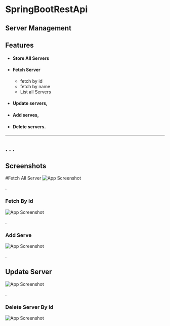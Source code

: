 # SpringBootRestApi

## Server Management


## Features

- #### Store All Servers
- #### Fetch Server
    
    - fetch by id
    - fetch by name
    - List all Servers
    
- #### Update servers,
- #### Add serves,
- ####  Delete servers.

------------------------------------------------

.
.
.
------------------------------------------------
## Screenshots
#Fetch All Server
![App Screenshot](https://res.cloudinary.com/dxsbiobeg/image/upload/v1695472620/Servers%20Management/fetch_all_dg6pje.gif)

.
### Fetch By Id
![App Screenshot](https://res.cloudinary.com/dxsbiobeg/image/upload/v1695472625/Servers%20Management/fetch_by_id_l9c7at.gif)

.
### Add Serve
![App Screenshot](https://res.cloudinary.com/dxsbiobeg/image/upload/v1695473155/Servers%20Management/add_server_zk3yah.gif)

.
## Update Server
![App Screenshot](https://res.cloudinary.com/dxsbiobeg/image/upload/v1695473172/Servers%20Management/update_Server_92_wauojc.png)

.
### Delete Server By id
![App Screenshot](https://res.cloudinary.com/dxsbiobeg/image/upload/v1695472625/Servers%20Management/delete_by_id_obasp5.gif)

